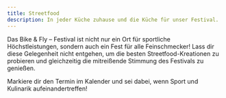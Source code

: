```yaml
---
title: Streetfood
description: In jeder Küche zuhause und die Küche für unser Festival.
---
```


Das Bike & Fly – Festival ist nicht nur ein Ort für sportliche Höchstleistungen, sondern auch ein Fest für alle Feinschmecker! Lass dir diese Gelegenheit nicht entgehen, um die besten Streetfood-Kreationen zu probieren und gleichzeitig die mitreißende Stimmung des Festivals zu genießen.

Markiere dir den Termin im Kalender und sei dabei, wenn Sport und Kulinarik aufeinandertreffen!

<ContentImageGallery path="/media/streetfood/gallerie/"/>
